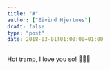```yaml
---
title: "#"
author: ["Eivind Hjertnes"]
draft: false
type: "post"
date: 2018-03-01T01:00:00+01:00
---
```


Hot tramp, I love you so! 🎵👩‍🎤
